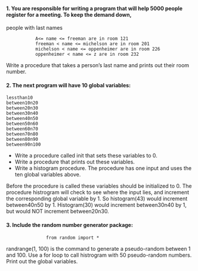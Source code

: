 #### 1. You are responsible for writing a program that will help 5000 people register for a meeting. To keep the demand down, 
people with last names 

               A<= name <= freeman are in room 121
               freeman < name <= michelson are in room 201
               michelson < name <= oppenheimer are in room 226
               oppenheimer < name <= z are in room 232

Write a procedure that takes a person’s last name and prints out their room number.

#### 2. The next program will have 10 global variables:

```
lessthan10
between10n20
between20n30
between30n40
between40n50
between50n60
between60n70
between70n80
between80n90
between90n100
```
- Write a procedure called init that sets these variables to 0.
- Write a procedure that prints out these variables.
- Write a histogram procedure. The procedure has one input and uses the ten global variables above.

Before the procedure is called these variables should be initialized to 0. The procedure histrogram will check to see where
the input lies, and increment the corresponding  global variable by 1. So histogram(43) would increment between40n50 by 1. 
Histogram(30) would increment between30n40 by 1, but would NOT increment between20n30.

#### 3. Include the random number generator package: 
```
               from random import *
```
randrange(1, 100) is the command to generate a pseudo-random between 1 and 100. Use a for loop to call histrogram with 50 
pseudo-random numbers.  Print out the global variables.



